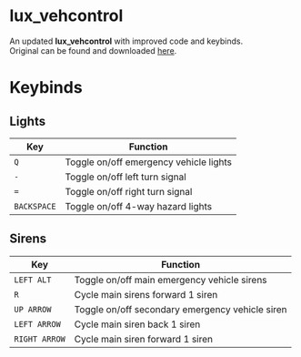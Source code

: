 # lux_vehcontrol

An updated **lux_vehcontrol** with improved code and keybinds.  
Original can be found and downloaded [here](https://forum.cfx.re/t/release-luxart-vehicle-control/17304).  
  
# Keybinds  
  
## Lights  
| Key         | Function                        |  
|------------|--------------------------------|  
| `Q`        | Toggle on/off emergency vehicle lights |  
| `-`        | Toggle on/off left turn signal |  
| `=`        | Toggle on/off right turn signal |  
| `BACKSPACE`| Toggle on/off 4-way hazard lights |  

## Sirens  
| Key         | Function                                |  
|------------|----------------------------------------|  
| `LEFT ALT`   | Toggle on/off main emergency vehicle sirens |  
| `R`          | Cycle main sirens forward 1 siren     |  
| `UP ARROW`   | Toggle on/off secondary emergency vehicle siren |  
| `LEFT ARROW` | Cycle main siren back 1 siren         |  
| `RIGHT ARROW`| Cycle main siren forward 1 siren     |  
